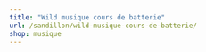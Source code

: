 ```yaml
---
title: "Wild musique cours de batterie"
url: /sandillon/wild-musique-cours-de-batterie/
shop: musique
---
```

